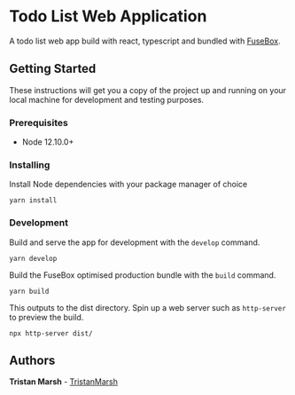 # Todo List Web Application

A todo list web app build with react, typescript and bundled with [FuseBox](https://fuse-box.org).

## Getting Started

These instructions will get you a copy of the project up and running on your local machine for development and testing purposes.

### Prerequisites

- Node 12.10.0+

### Installing

Install Node dependencies with your package manager of choice

```
yarn install
```

### Development

Build and serve the app for development with the `develop` command.

```
yarn develop
```

Build the FuseBox optimised production bundle with the `build` command.

```
yarn build
```

This outputs to the dist directory. Spin up a web server such as `http-server` to preview the build.

```
npx http-server dist/
```

## Authors

**Tristan Marsh** - [TristanMarsh](https://github.com/tristanmarsh)
